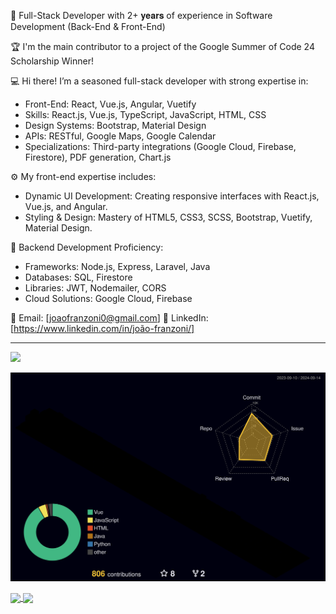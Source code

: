 🌟 Full-Stack Developer with 2+ 𝐲𝐞𝐚𝐫𝐬 of experience in Software Development (Back-End & Front-End)

🏆 I'm the main contributor to a project of the Google Summer of Code 24 Scholarship Winner!

💻 Hi there! I’m a seasoned full-stack developer with strong expertise in:
- Front-End: React, Vue.js, Angular, Vuetify
- Skills: React.js, Vue.js, TypeScript, JavaScript, HTML, CSS
- Design Systems: Bootstrap, Material Design
- APIs: RESTful, Google Maps, Google Calendar
- Specializations: Third-party integrations (Google Cloud, Firebase, Firestore), PDF generation, Chart.js

⚙️ My front-end expertise includes:
- Dynamic UI Development: Creating responsive interfaces with React.js, Vue.js, and Angular.
- Styling & Design: Mastery of HTML5, CSS3, SCSS, Bootstrap, Vuetify, Material Design.

🔧 Backend Development Proficiency:
- Frameworks: Node.js, Express, Laravel, Java
- Databases:  SQL, Firestore
- Libraries: JWT, Nodemailer, CORS
- Cloud Solutions: Google Cloud, Firebase

📧 Email: [joaofranzoni0@gmail.com]
🔗 LinkedIn: [https://www.linkedin.com/in/joão-franzoni/] 
<hr>

![](https://komarev.com/ghpvc/?username=jvJUCA)

![](./profile-3d-contrib/profile-night-rainbow.svg)

<a href="https://github.com/anuraghazra/github-readme-stats">
  <img height=200 align="center" src="https://github-readme-stats.vercel.app/api?username=jvJUCA&show_icons=true&bg_color=45,9d50bb,00d2ff&title_color=ffffff&text_color=ffffff&icon_color=ffffff" />
</a>
<a href="https://github.com/anuraghazra/convoychat">
  <img height=200 align="center" src="https://github-readme-stats.vercel.app/api/top-langs?username=jvJUCA&show_icons=true&layout=compact&langs_count=8&bg_color=45,9d50bb,00d2ff&title_color=ffffff&text_color=ffffff&icon_color=ffffff" />
</a>




